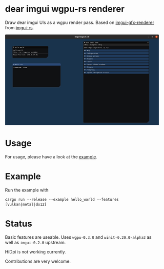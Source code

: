# dear imgui wgpu-rs renderer

Draw dear imgui UIs as a wgpu render pass. Based on [imgui-gfx-renderer](https://github.com/Gekkio/imgui-rs/tree/master/imgui-gfx-renderer) from [imgui-rs](https://github.com/Gekkio/imgui-rs).

![screenshot](doc/img/screenshot.png)

# Usage

For usage, please have a look at the [example](examples/hello_world.rs).

# Example

Run the example with
```
cargo run --release --example hello_world --features [vulkan|metal|dx12]
```

# Status

Basic features are useable. Uses `wgpu-0.3.0` and `winit-0.20.0-alpha3` as well as `imgui-0.2.0` upstream.

HiDpi is not working currently.

Contributions are very welcome.

